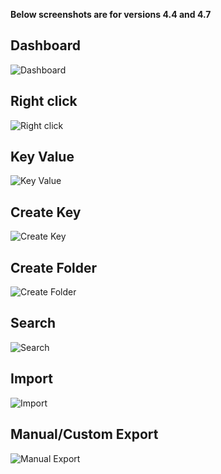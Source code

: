 **Below screenshots are for versions 4.4 and 4.7**

Dashboard
--------
![Dashboard](https://image.ibb.co/eQqPNQ/dashoboard.png "Dashboard")

Right click
--------
![Right click](https://image.ibb.co/ce1Lwk/right_click.png "Right click")

Key Value
--------
![Key Value](https://image.ibb.co/dnrnbk/key_value.png "Key Value")

Create Key
--------
![Create Key](https://image.ibb.co/bxHZ7Q/create_file.png "Create Key")

Create Folder
--------
![Create Folder](https://image.ibb.co/g4OVgk/create_folder.png "Create Folder")

Search 
-------
![Search](https://image.ibb.co/k93B2Q/search.png "Search")

Import 
-------
![Import](https://image.ibb.co/hG8B2Q/import.png "Import")

Manual/Custom Export
-------
![Manual Export](https://image.ibb.co/cN9JhQ/export.png "Manual Export")
